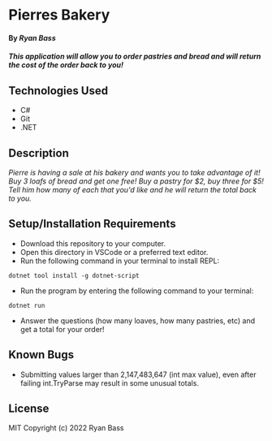# Pierres Bakery

#### By _**Ryan Bass**_

#### _This application will allow you to order pastries and bread and will return the cost of the order back to you!_

## Technologies Used

* C#
* Git
* .NET

## Description

_Pierre is having a sale at his bakery and wants you to take advantage of it! Buy 3 loafs of bread and get one free! Buy a pastry for $2, buy three for $5! Tell him how many of each that you'd like and he will return the total back to you._

## Setup/Installation Requirements

* Download this repository to your computer.
* Open this directory in VSCode or a preferred text editor.
* Run the following command in your terminal to install REPL:
```
dotnet tool install -g dotnet-script
```
* Run the program by entering the following command to your terminal:
```
dotnet run
```
* Answer the questions (how many loaves, how many pastries, etc) and get a total for your order!

## Known Bugs

* Submitting values larger than 2,147,483,647 (int max value), even after failing int.TryParse may result in some unusual totals.

## License
MIT
Copyright (c) 2022 Ryan Bass 